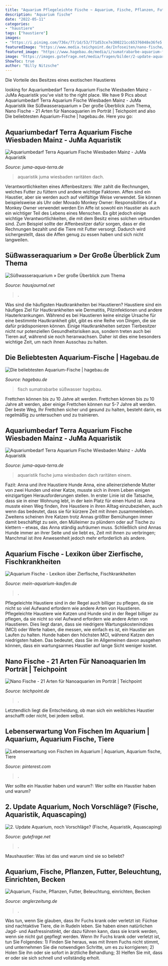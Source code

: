 ```yaml
---
title: "Aquarium Pflegeleichte Fische ~ Aquarium, Fische, Pflanzen, Futter, Beleuchtung, Einrichten, Becken"
description: "Aquarium fische"
date: "2022-05-11"
categories:
- "haustiere"
tags: ["haustiere"]
images:
- "https://i.pinimg.com/736x/77/1d/53/771d53ce7e300221cc65376048e36fe5.jpg"
featuredImage: "https://www.media.teichpoint.de/Infoseiten/nano-fische/perlhuhnbaerbling.jpg"
featured_image: "https://www.hagebau.de/media/i/sumatrabarbe-aquarium-fisch-11333-0.jpg"
image: "https://images.gutefrage.net/media/fragen/bilder/2-update-aquarium-noch-vorschlaege/1_big.jpg?v=1590049928128"
ShowToc: true
author: "Billy Nitzsche"
---
```



Die Vorteile des Besitzes eines exotischen Haustieres

	

		
looking for Aquariumbedarf Terra Aquarium Fische Wiesbaden Mainz - JuMa Aquaristik you've visit to the right place. We have 9 Pics about Aquariumbedarf Terra Aquarium Fische Wiesbaden Mainz - JuMa Aquaristik like Süßwasseraquarium » Der große Überblick zum Thema, Nano Fische - 21 Arten für Nanoaquarien im Porträt | Teichpoint and also Die beliebtesten Aquarium-Fische | hagebau.de. Here you go:
		
    
## Aquariumbedarf Terra Aquarium Fische Wiesbaden Mainz - JuMa Aquaristik

<img loading=lazy src="https://www.juma-aqua-terra.de/files/juma_aquaristik/Fotolia_43008575_S.jpg" onerror="this.onerror=null;this.src='https://tse1.mm.bing.net/th?id=OIP.SwphXHoHUQ_S5-FPeNd5IwHaE7&amp;pid=15.1';" alt="Aquariumbedarf Terra Aquarium Fische Wiesbaden Mainz - JuMa Aquaristik">

_Source: juma-aqua-terra.de_

>aquaristik juma wiesbaden raritäten dach. 

	

Verantwortlichkeiten eines Affenbesitzers: Wer zahlt die Rechnungen, welches Futter zu füttern und andere wichtige Faktoren.
Affen sind ein Haustier, aber sie werden auch auf vielfältige Weise verwendet. Sie können beispielsweise als Uhr oder Movado Monkey Owner: Responsibilities of a Monkey Owner verwendet werden
Ein Affe ist sowohl ein Haustier als auch ein wichtiger Teil des Lebens eines Menschen. Es gibt jedoch einige wichtige Verantwortlichkeiten, die mit dem Besitz eines solchen verbunden sind. Zum Beispiel sollte der Affenbesitzer dafür sorgen, dass er die Rechnungen bezahlt und die Tiere mit Futter versorgt. Dadurch wird sichergestellt, dass die Affen genug zu essen haben und sich nicht langweilen.

    
## Süßwasseraquarium » Der Große Überblick Zum Thema

<img loading=lazy src="http://www.hausjournal.net/wp-content/uploads/Süßwasseraquarium.jpg" onerror="this.onerror=null;this.src='https://tse2.mm.bing.net/th?id=OIP.n7ta1qdAtLdGQzmlav4OJgHaEn&amp;pid=15.1';" alt="Süßwasseraquarium » Der große Überblick zum Thema">

_Source: hausjournal.net_

>. 

	

Was sind die häufigsten Hautkrankheiten bei Haustieren?
Haustiere sind ein häufiges Ziel für Hautkrankheiten wie Dermatitis, Pilzinfektionen und andere Hauterkrankungen. Während es bei Haustieren keine einzige Ursache für eine bestimmte Hautkrankheit gibt, gibt es eine Reihe von Dingen, die sie dafür prädisponieren können. Einige Hautkrankheiten setzen Tierbesitzer nicht nur potenziellen Gesundheitsrisiken aus, sondern treten auch bei Tieren auf, während sie noch heranwachsen. Daher ist dies eine besonders wichtige Zeit, um nach ihnen Ausschau zu halten.

    
## Die Beliebtesten Aquarium-Fische | Hagebau.de

<img loading=lazy src="https://www.hagebau.de/media/i/sumatrabarbe-aquarium-fisch-11333-0.jpg" onerror="this.onerror=null;this.src='https://tse4.mm.bing.net/th?id=OIP.2iz1g2Z5We8YupCdK2zISgHaFj&amp;pid=15.1';" alt="Die beliebtesten Aquarium-Fische | hagebau.de">

_Source: hagebau.de_

>fisch sumatrabarbe süßwasser hagebau. 

	

Frettchen können bis zu 10 Jahre alt werden.
Frettchen können bis zu 10 Jahre alt werden, aber einige Frettchen können nur 5-7 Jahre alt werden. Der beste Weg, Ihr Frettchen sicher und gesund zu halten, besteht darin, es regelmäßig zu untersuchen und zu trainieren.

    
## Aquariumbedarf Terra Aquarium Fische Wiesbaden Mainz - JuMa Aquaristik

<img loading=lazy src="https://www.juma-aqua-terra.de/files/juma_aquaristik/Fotolia_44784682_M.jpg" onerror="this.onerror=null;this.src='https://tse3.mm.bing.net/th?id=OIP.MUqByjMpMH4S0Km_ct-FGQHaJW&amp;pid=15.1';" alt="Aquariumbedarf Terra Aquarium Fische Wiesbaden Mainz - JuMa Aquaristik">

_Source: juma-aqua-terra.de_

>aquaristik fische juma wiesbaden dach raritäten einem. 

	

Fazit: Anna und ihre Haustiere Hunde
Anna, eine alleinerziehende Mutter von zwei Hunden und einer Katze, musste sich in ihrem Leben einigen einzigartigen Herausforderungen stellen. In erster Linie ist die Tatsache, dass sie in einer Wohnung lebt, in der kein Platz für einen Hund ist. Anna musste einen Weg finden, ihre Haustiere in ihren Alltag einzubeziehen, auch wenn das bedeutet, dass sie für kürzere Zeit mit ihnen zusammenleben. Zweitens scheinen ihre Katzen trotz Annas größter Bemühungen immer damit beschäftigt zu sein, den Mülleimer zu plündern oder auf Tische zu klettern – etwas, das Anna ständig aufräumen muss. Schließlich sind Annas Hunde immer an ihrer Seite und sie liebt es, Zeit mit ihnen zu verbringen; Manchmal ist ihre Anwesenheit jedoch mehr erforderlich als andere.

    
## Aquarium Fische - Lexikon über Zierfische, Fischkrankheiten

<img loading=lazy src="http://mein-aquarium-kaufen.de/wp-content/uploads/2016/05/Skalare-Andreas-Hermsdorf_pixelio.de_.jpg" onerror="this.onerror=null;this.src='https://tse1.mm.bing.net/th?id=OIP.8n8e_yVfUYhD1wsNkXKO4gHaGq&amp;pid=15.1';" alt="Aquarium Fische - Lexikon über Zierfische, Fischkrankheiten">

_Source: mein-aquarium-kaufen.de_

>. 

	

Pflegeleichte Haustiere sind in der Regel auch billiger zu pflegen, da sie nicht so viel Aufwand erfordern wie andere Arten von Haustieren.
Pflegeleichte Haustiere wie Katzen und Hunde sind in der Regel billiger zu pflegen, da sie nicht so viel Aufwand erfordern wie andere Arten von Haustieren. Dies liegt daran, dass sie niedrigere Wartungskostenindizes (MCI) oder Werte haben, die messen, wie einfach es ist, ein Haustier am Laufen zu halten. Hunde haben den höchsten MCI, während Katzen den niedrigsten haben. Das bedeutet, dass Sie im Allgemeinen davon ausgehen können, dass ein wartungsarmes Haustier auf lange Sicht weniger kostet.

    
## Nano Fische - 21 Arten Für Nanoaquarien Im Porträt | Teichpoint

<img loading=lazy src="https://www.media.teichpoint.de/Infoseiten/nano-fische/perlhuhnbaerbling.jpg" onerror="this.onerror=null;this.src='https://tse4.mm.bing.net/th?id=OIP.BQ-T0gaam05-exTm2DfPagAAAA&amp;pid=15.1';" alt="Nano Fische - 21 Arten für Nanoaquarien im Porträt | Teichpoint">

_Source: teichpoint.de_

>. 

	

Letztendlich liegt die Entscheidung, ob man sich ein weibliches Haustier anschafft oder nicht, bei jedem selbst.

    
## Lebenserwartung Von Fischen Im Aquarium | Aquarium, Aquarium Fische, Tiere

<img loading=lazy src="https://i.pinimg.com/736x/77/1d/53/771d53ce7e300221cc65376048e36fe5.jpg" onerror="this.onerror=null;this.src='https://tse2.mm.bing.net/th?id=OIP.26QtzwVz1YWoyfhi3SQcPgHaI4&amp;pid=15.1';" alt="Lebenserwartung von Fischen im Aquarium | Aquarium, Aquarium fische, Tiere">

_Source: pinterest.com_

>. 

	

Wer sollte ein Haustier haben und warum?: Wer sollte ein Haustier haben und warum?

    
## 2. Update Aquarium, Noch Vorschläge? (Fische, Aquaristik, Aquascaping)

<img loading=lazy src="https://images.gutefrage.net/media/fragen/bilder/2-update-aquarium-noch-vorschlaege/1_big.jpg?v=1590049928128" onerror="this.onerror=null;this.src='https://tse2.mm.bing.net/th?id=OIP.d-mezS3eBoBssX57t_sM3AHaFj&amp;pid=15.1';" alt="2. Update Aquarium, noch Vorschläge? (Fische, Aquaristik, Aquascaping)">

_Source: gutefrage.net_

>. 

	

Maushaustier: Was ist das und warum sind sie so beliebt?

    
## Aquarium, Fische, Pflanzen, Futter, Beleuchtung, Einrichten, Becken

<img loading=lazy src="http://www.anglerzeitung.de/files/aquarium-2.jpg" onerror="this.onerror=null;this.src='https://tse1.mm.bing.net/th?id=OIP.E2wYCQLaopniQ6WmxlH6vQAAAA&amp;pid=15.1';" alt="Aquarium, Fische, Pflanzen, Futter, Beleuchtung, einrichten, Becken">

_Source: anglerzeitung.de_

>. 

	

Was tun, wenn Sie glauben, dass Ihr Fuchs krank oder verletzt ist:
Füchse sind nachtaktive Tiere, die in Rudeln leben. Sie haben einen natürlichen Jagd- und Aasfressinstinkt, der dazu führen kann, dass sie krank werden, wenn sie nicht gut gepflegt werden. Wenn Ihr Fuchs krank oder verletzt ist, tun Sie Folgendes: 1) Finden Sie heraus, was mit Ihrem Fuchs nicht stimmt, und unternehmen Sie die notwendigen Schritte, um es zu korrigieren; 2) Holen Sie ihn oder sie sofort in ärztliche Behandlung; 3) Helfen Sie mit, dass er oder sie sich schnell und vollständig erholt.

